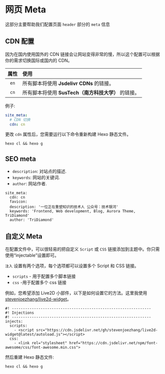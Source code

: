 # 网页 Meta

这部分主要帮助我们配置页面 `header` 部分的 `meta` 信息

## CDN 配置

因为在国内使用国外的 CDN 链接会让网站变得非常的慢，所以这个配置可以根据你的需求切换国际或国内的 CDN。

| 属性 | 使用                                                |
| :--: | :-------------------------------------------------- |
| `en` | 所有脚本将使用 **Jsdelivr CDNs** 的链接。           |
| `cn` | 所有脚本将使用 **SusTech（南方科技大学）** 的链接。 |

例子:

```yaml
site_meta:
  # CDN 切换
  cdn: cn
```

更改 `cdn` 属性后，您需要运行以下命令重新构建 Hexo 静态文件。

```shell
hexo cl && hexo g
```

## SEO meta

- `description`: 对站点的描述.
- `keywords`: 网站的关键词.
- `author`: 网站作者.

```yaml:no-line-numbers{4-6}
site_meta:
  cdn: cn
  favicon:
  description: '一位正在重塑知识的技术人 公众号：技术银河'
  keywords: 'Frontend, Web development, Blog, Aurora Theme, TriDiamond'
  author: 'TriDiamond'
```

## 自定义 Meta

在配置文件中，可以很轻易的把自定义 `Script` 或 `CSS` 链接添加到主题中。你只需使用“injectable”设置即可。

`注入` 设置有两个选项，每个选项都可以设置多个 Script 和 CSS 链接。

- `scripts` - 用于配置多个脚本链接
- `css` -用于配置多个 css 链接

例如，您希望添加 Live2D 小部件，以下是如何设置它的方法。这里我使用[stevenjoezhang/live2d-widget](https://github.com/stevenjoezhang/live2d-widget)。

```yaml:no-line-numbers
#! ---------------------------------------------------------------
#! Injections
#! ---------------------------------------------------------------
injects:
  scripts:
    - <script src="https://cdn.jsdelivr.net/gh/stevenjoezhang/live2d-widget@latest/autoload.js"></script>
  css:
    - <link rel="stylesheet" href="https://cdn.jsdelivr.net/npm/font-awesome/css/font-awesome.min.css">
```

然后重建 Hexo 静态文件:

```shell:no-line-numbers
hexo cl && hexo g
```
